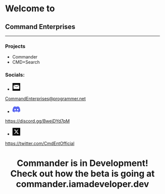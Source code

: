 # Welcome to
## Command Enterprises
***
### Projects
- Commander
- CMD+Search
### Socials:
- <img src="assets/other/email.jpeg" width="25" height="25">   
CommandEnterprises@programmer.net 
- <img src="assets/other/discord.svg" width="25" height="25">  
https://discord.gg/BwejDYd7pM
- <img src="assets/other/x.png" width="25" height="25">  
https://twitter.com/CmdEntOfficial

<h1><center>Commander is in Development! Check out how the beta is going at commander.iamadeveloper.dev</center></h1>
